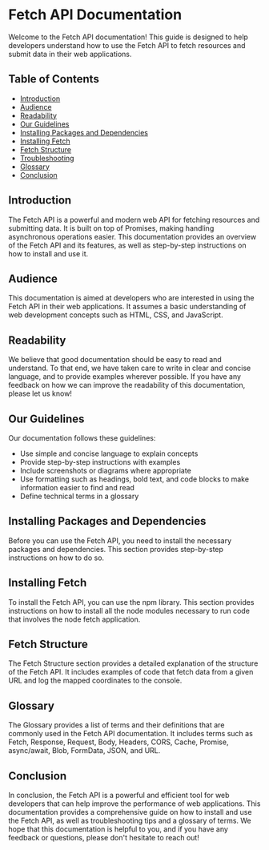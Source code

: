 # Fetch API Documentation

Welcome to the Fetch API documentation! This guide is designed to help developers understand how to use the Fetch API to fetch resources and submit data in their web applications.

## Table of Contents

- [Introduction](#introduction)
- [Audience](#audience)
- [Readability](#readability)
- [Our Guidelines](#our-guidelines)
- [Installing Packages and Dependencies](#installing-packages-and-dependencies)
- [Installing Fetch](#installing-fetch)
- [Fetch Structure](#fetch-structure)
- [Troubleshooting](#troubleshooting)
- [Glossary](#glossary)
- [Conclusion](#conclusion)

## Introduction

The Fetch API is a powerful and modern web API for fetching resources and submitting data. It is built on top of Promises, making handling asynchronous operations easier. This documentation provides an overview of the Fetch API and its features, as well as step-by-step instructions on how to install and use it.

## Audience

This documentation is aimed at developers who are interested in using the Fetch API in their web applications. It assumes a basic understanding of web development concepts such as HTML, CSS, and JavaScript.

## Readability

We believe that good documentation should be easy to read and understand. To that end, we have taken care to write in clear and concise language, and to provide examples wherever possible. If you have any feedback on how we can improve the readability of this documentation, please let us know!

## Our Guidelines

Our documentation follows these guidelines:

- Use simple and concise language to explain concepts
- Provide step-by-step instructions with examples
- Include screenshots or diagrams where appropriate
- Use formatting such as headings, bold text, and code blocks to make information easier to find and read
- Define technical terms in a glossary

## Installing Packages and Dependencies

Before you can use the Fetch API, you need to install the necessary packages and dependencies. This section provides step-by-step instructions on how to do so.

## Installing Fetch

To install the Fetch API, you can use the npm library. This section provides instructions on how to install all the node modules necessary to run code that involves the node fetch application.

## Fetch Structure

The Fetch Structure section provides a detailed explanation of the structure of the Fetch API. It includes examples of code that fetch data from a given URL and log the mapped coordinates to the console.

## Glossary

The Glossary provides a list of terms and their definitions that are commonly used in the Fetch API documentation. It includes terms such as Fetch, Response, Request, Body, Headers, CORS, Cache, Promise, async/await, Blob, FormData, JSON, and URL.

## Conclusion

In conclusion, the Fetch API is a powerful and efficient tool for web developers that can help improve the performance of web applications. This documentation provides a comprehensive guide on how to install and use the Fetch API, as well as troubleshooting tips and a glossary of terms. We hope that this documentation is helpful to you, and if you have any feedback or questions, please don't hesitate to reach out!
